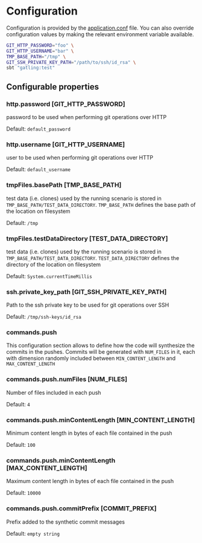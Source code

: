 # Configuration

Configuration is provided by the [application.conf](src/test/resources/application.conf) file.
You can also override configuration values by making the relevant environment variable available.

```bash
GIT_HTTP_PASSWORD="foo" \
GIT_HTTP_USERNAME="bar" \
TMP_BASE_PATH="/tmp" \
GIT_SSH_PRIVATE_KEY_PATH="/path/to/ssh/id_rsa" \
sbt "gatling:test"
```

## Configurable properties

### http.password [GIT_HTTP_PASSWORD]
password to be used when performing git operations over HTTP

Default: `default_password`

### http.username [GIT_HTTP_USERNAME]
user to be used when performing git operations over HTTP

Default: `default_username`

### tmpFiles.basePath [TMP_BASE_PATH]
test data (i.e. clones) used by the running scenario is stored in `TMP_BASE_PATH/TEST_DATA_DIRECTORY`.
`TMP_BASE_PATH` defines the base path of the location on filesystem

Default: `/tmp`

### tmpFiles.testDataDirectory [TEST_DATA_DIRECTORY]
test data (i.e. clones) used by the running scenario is stored in `TMP_BASE_PATH/TEST_DATA_DIRECTORY`.
`TEST_DATA_DIRECTORY` defines the directory of the location on filesystem

Default: `System.currentTimeMillis`

### ssh.private_key_path [GIT_SSH_PRIVATE_KEY_PATH]
Path to the ssh private key to be used for git operations over SSH

Default: `/tmp/ssh-keys/id_rsa`

### commands.push

This configuration section allows to define how the code will synthesize the commits in the pushes.
Commits will be generated with `NUM_FILES` in it, each with dimension randomly included between `MIN_CONTENT_LENGTH` and `MAX_CONTENT_LENGTH`

### commands.push.numFiles [NUM_FILES]
Number of files included in each push

Default: `4`

### commands.push.minContentLength [MIN_CONTENT_LENGTH]
Minimum content length in bytes of each file contained in the push

Default: `100`

### commands.push.minContentLength [MAX_CONTENT_LENGTH]
Maximum content length in bytes of each file contained in the push

Default: `10000`

### commands.push.commitPrefix [COMMIT_PREFIX]
Prefix added to the synthetic commit messages

Default: `empty string`

